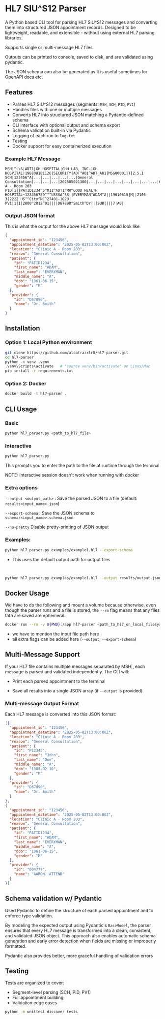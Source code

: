 # HL7 SIU^S12 Parser

A Python based CLI tool for parsing HL7 SIU^S12 messages and converting them into structured JSON appointment records. Designed to be lightweight, readable, and extensible - without using external HL7 parsing libraries.

Supports single or multi-message HL7 files.

Outputs can be printed to console, saved to disk, and are validated using pydantic.

The JSON schema can also be generated as it is useful sometimes for OpenAPI docs etc.


## Features

- Parses HL7 SIU^S12 messages (segments: `MSH`, `SCH`, `PID`, `PV1`)
- Handles files with one or multiple messages
- Converts HL7 into structured JSON matching a Pydantic-defined schema
- CLI interface with optional output and schema export
- Schema validation built-in via Pydantic
- Logging of each run to `log.txt`
- Testing
- Docker support for easy containerized execution


### Example HL7 Message
```
MSH|^~\&|ADT1|GH HOSPITAL|GHH LAB, INC.|GH HOSPITAL|198808181126|SECURITY|ADT^A01^ADT_A01|MSG00001|T|2.5.1
SCH|123456^A|...|...|...|...|...|General Consultation|...|...|...|202505021300|...|...|...|...|...|...|...|...|Clinic A - Room 203
PID|1||PATID1234^5^M11^ADT1^MR^GOOD HEALTH HOSPITAL~123456789^^^USSSA^SS||EVERYMAN^ADAM^A||19610615|M||2106-3|2222 HS^^City^NC^27401-1020
PV1|1|I|2000^2012^01||||D67890^Smith^Dr|||SUR||||7|A0|
```

### Output JSON format
This is what the output for the above HL7 message would look like
```json
{
  "appointment_id": "123456",
  "appointment_datetime": "2025-05-02T13:00:00Z",
  "location": "Clinic A - Room 203",
  "reason": "General Consultation",
  "patient": {
    "id": "PATID1234",
    "first_name": "ADAM",
    "last_name": "EVERYMAN",
    "middle_name": "A",
    "dob": "1961-06-15",
    "gender": "M"
  },
  "provider": {
    "id": "D67890",
    "name": "Dr. Smith"
  }
}
```

## Installation

### Option 1: Local Python environment

```bash
git clone https://github.com/alcatrazxlr8/hl7-parser.git
cd hl7-parser
python -m venv .venv
.venv\Scripts\activate   # "source venv/bin/activate" on Linux/Mac
pip install -r requirements.txt
```

### Option 2: Docker
```bash
docker build -t hl7-parser .
```

## CLI Usage

### Basic

```bash
python hl7_parser.py <path_to_hl7_file>
```

### Interactive
```bash
python hl7_parser.py
```
This prompts you to enter the path to the file at runtime through the terminal

NOTE: Interactive session doesn't work when running with docker

### Extra options

`--output <output_path>`    : Save the parsed JSON to a file (default: `results<input_name>.json`)

`--export-schema`           : Save the JSON schema to `schema/<input_name>.schema.json`

`--no-pretty`               Disable pretty-printing of JSON output

### Examples:

```bash
python hl7_parser.py examples/example1.hl7 --export-schema
```
- This uses the default output path for output files

<br>

```bash
python hl7_parser.py examples/example1.hl7 --output results/output.json --export-schema
```
## Docker Usage
We have to do the following and mount a volume because otherwise, even though the parser runs and a file is stored, the `--rm` flag means that any files thta are saved are ephemeral.

```bash
docker run --rm -v ${PWD}:/app hl7-parser <path_to_hl7_on_local_filesystem>
```
- we have to mention the input file path here
- all extra flags can be added here (`--output`, `--export-schema`)

## Multi-Message Support

If your HL7 file contains multiple messages separated by MSH|, each message is parsed and validated independently.
The CLI will:
- Print each parsed appointment to the terminal

- Save all results into a single JSON array (if `--output` is provided)

### Multi-message Output Format
Each HL7 message is converted into this JSON format:
```json
[{
  "appointment_id": "123456",
  "appointment_datetime": "2025-05-02T13:00:00Z",
  "location": "Clinic A - Room 203",
  "reason": "General Consultation",
  "patient": {
    "id": "P12345",
    "first_name": "John",
    "last_name": "Doe",
    "middle_name": "A",
    "dob": "1985-02-10",
    "gender": "M"
  },
  "provider": {
    "id": "D67890",
    "name": "Dr. Smith"
  }
},
{
  "appointment_id": "123456",
  "appointment_datetime": "2025-05-02T13:00:00Z",
  "location": "Clinic A - Room 203",
  "reason": "General Consultation",
  "patient": {
    "id": "PATID1234",
    "first_name": "ADAM",
    "last_name": "EVERYMAN",
    "middle_name": "A",
    "dob": "1961-06-15",
    "gender": "M"
  },
  "provider": {
    "id": "004777",
    "name": "AARON. ATTEND"
  }
}]
```
## Schema validation w/ Pydantic
Used Pydantic to define the structure of each parsed appointment and to enforce type validation.

By modeling the expected output using Pydantic's `BaseModel`, the parser ensures that every HL7 message is transformed into a clean, consistent, and validated JSON object. This approach also enables automatic schema generation and early error detection when fields are missing or improperly formatted.

Pydantic also provides better, more graceful handling of validation errors

## Testing
Tests are organized to cover:
- Segment-level parsing (SCH, PID, PV1)
- Full appointment building
- Validation edge cases

```bash
python -m unittest discover tests
```